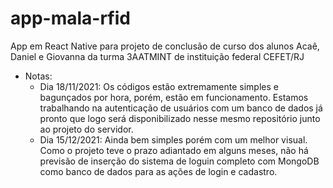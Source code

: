 # app-mala-rfid
App em React Native para projeto de conclusão de curso dos alunos Acaê, Daniel e Giovanna da turma 3AATMINT de instituição federal CEFET/RJ
 - Notas: 
    - Dia 18/11/2021: Os códigos estão extremamente simples e bagunçados por hora, porém, estão em funcionamento. Estamos trabalhando na       autenticação de usuários com um banco de dados já pronto que logo será disponibilizado nesse mesmo repositório junto ao projeto do servidor.
    - Dia 15/12/2021: Ainda bem simples porém com um melhor visual. Como o projeto teve o prazo adiantado em alguns meses, não há previsão de inserção do sistema de loguin completo com MongoDB como banco de dados para as ações de login e cadastro.
